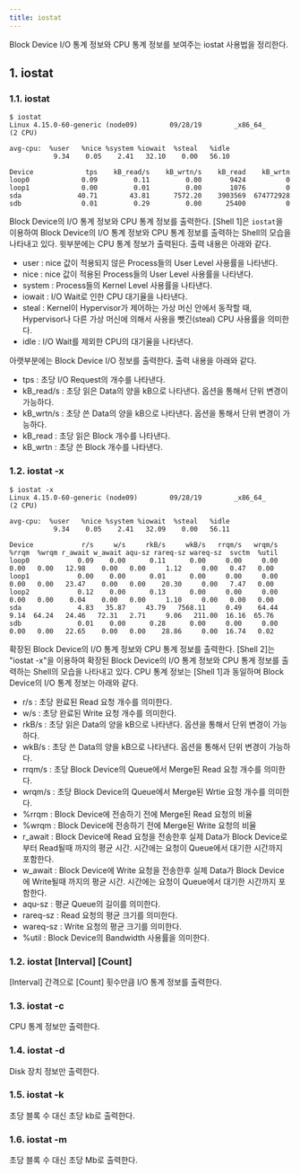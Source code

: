 ```yaml
---
title: iostat
---
```


Block Device I/O 통계 정보와 CPU 통계 정보를 보여주는 iostat 사용법을 정리한다.

## 1. iostat

### 1.1. iostat

```shell {caption="[Shell 1] iostat"}
$ iostat
Linux 4.15.0-60-generic (node09)        09/28/19        _x86_64_        (2 CPU)

avg-cpu:  %user   %nice %system %iowait  %steal   %idle
           9.34    0.05    2.41   32.10    0.00   56.10

Device             tps    kB_read/s    kB_wrtn/s    kB_read    kB_wrtn
loop0             0.09         0.11         0.00       9424          0
loop1             0.00         0.01         0.00       1076          0
sda              40.71        43.81      7572.20    3903569  674772928
sdb               0.01         0.29         0.00      25400          0
```

Block Device의 I/O 통계 정보와 CPU 통계 정보를 출력한다. [Shell 1]은 `iostat`을 이용하여 Block Device의 I/O 통계 정보와 CPU 통계 정보를 출력하는 Shell의 모습을 나타내고 있다. 윗부분에는 CPU 통계 정보가 출력된다. 출력 내용은 아래와 같다.

* user : nice 값이 적용되지 않은 Process들의 User Level 사용률을 나타낸다.
* nice : nice 값이 적용된 Process들의 User Level 사용률을 나타낸다.
* system : Process들의 Kernel Level 사용률을 나타낸다.
* iowait : I/O Wait로 인한 CPU 대기율을 나타낸다.
* steal : Kernel이 Hypervisor가 제어하는 가상 머신 안에서 동작할 때, Hypervisor나 다른 가상 머신에 의해서 사용을 뺏긴(steal) CPU 사용률을 의미한다.
* idle : I/O Wait를 제외한 CPU의 대기율을 나타낸다.

아랫부분에는 Block Device I/O 정보를 출력한다. 출력 내용을 아래와 같다.

* tps : 초당 I/O Request의 개수를 나타낸다.
* kB_read/s : 초당 읽은 Data의 양을 kB으로 나타낸다. 옵션을 통해서 단위 변경이 가능하다.
* kB_wrtn/s : 초당 쓴 Data의 양을 kB으로 나타낸다. 옵션을 통해서 단위 변경이 가능하다.
* kB_read : 초당 읽은 Block 개수를 나타낸다.
* kB_wrtn : 초당 쓴 Block 개수를 나타낸다.

### 1.2. iostat -x

```shell {caption="[Shell 2] iostat -x"}
$ iostat -x
Linux 4.15.0-60-generic (node09)        09/28/19        _x86_64_        (2 CPU)

avg-cpu:  %user   %nice %system %iowait  %steal   %idle
           9.34    0.05    2.41   32.09    0.00   56.11

Device            r/s     w/s     rkB/s     wkB/s   rrqm/s   wrqm/s  %rrqm  %wrqm r_await w_await aqu-sz rareq-sz wareq-sz  svctm  %util
loop0            0.09    0.00      0.11      0.00     0.00     0.00   0.00   0.00   12.98    0.00   0.00     1.12     0.00   0.47   0.00
loop1            0.00    0.00      0.01      0.00     0.00     0.00   0.00   0.00   23.47    0.00   0.00    20.30     0.00   7.47   0.00
loop2            0.12    0.00      0.13      0.00     0.00     0.00   0.00   0.00    0.04    0.00   0.00     1.10     0.00   0.00   0.00
sda              4.83   35.87     43.79   7568.11     0.49    64.44   9.14  64.24   24.46   72.31   2.71     9.06   211.00  16.16  65.76
sdb              0.01    0.00      0.28      0.00     0.00     0.00   0.00   0.00   22.65    0.00   0.00    28.86     0.00  16.74   0.02
```

확장된 Block Device의 I/O 통계 정보와 CPU 통계 정보를 출력한다. [Shell 2]는 "iostat -x"을 이용하여 확장된 Block Device의 I/O 통계 정보와 CPU 통계 정보를 출력하는 Shell의 모습을 나타내고 있다. CPU 통계 정보는 [Shell 1]과 동일하며 Block Device의 I/O 통계 정보는 아래와 같다.

* r/s : 초당 완료된 Read 요청 개수를 의미한다.
* w/s : 초당 완료된 Write 요청 개수를 의미한다.
* rkB/s : 초당 읽은 Data의 양을 kB으로 나타낸다. 옵션을 통해서 단위 변경이 가능하다.
* wkB/s : 초당 쓴 Data의 양을 kB으로 나타낸다. 옵션을 통해서 단위 변경이 가능하다.
* rrqm/s : 초당 Block Device의 Queue에서 Merge된 Read 요청 개수를 의미한다.
* wrqm/s : 초당 Block Device의 Queue에서 Merge된 Wrtie 요청 개수를 의미한다.
* %rrqm : Block Device에 전송하기 전에 Merge된 Read 요청의 비율
* %wrqm : Block Device에 전송하기 전에 Merge된 Write 요청의 비율
* r_await : Block Device에 Read 요청을 전송한후 실제 Data가 Block Device로부터 Read될때 까지의 평균 시간. 시간에는 요청이 Queue에서 대기한 시간까지 포함한다.
* w_await : Block Device에 Write 요청을 전송한후 실제 Data가 Block Device에 Write될때 까지의 평균 시간. 시간에는 요청이 Queue에서 대기한 시간까지 포함한다.
* aqu-sz : 평균 Queue의 길이를 의미한다.
* rareq-sz : Read 요청의 평균 크기를 의미한다.
* wareq-sz : Write 요청의 평균 크기를 의미한다.
* %util : Block Device의 Bandwidth 사용률을 의미한다.

### 1.2. iostat [Interval] [Count]

[Interval] 간격으로 [Count] 횟수만큼 I/O 통계 정보를 출력한다.

### 1.3. iostat -c

CPU 통계 정보만 출력한다.

### 1.4. iostat -d 

Disk 장치 정보만 출력한다.

### 1.5. iostat -k

초당 블록 수 대신 초당 kb로 출력한다.

### 1.6. iostat -m

초당 블록 수 대신 초당 Mb로 출력한다.